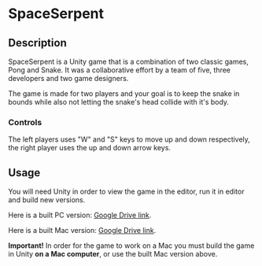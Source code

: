 # SpaceSerpent

## Description
 SpaceSerpent is a Unity game that is a combination of two classic games, Pong and Snake. It was a collaborative effort by a team of five, three developers and 
two game designers. 

The game is made for two players and your goal is to keep the snake in bounds while also not letting the snake's head collide with it's body.

### Controls
 The left players uses "W" and "S" keys to move up and down respectively, the right player uses the up and down arrow keys.

## Usage
You will need Unity in order to view the game in the editor, run it in editor and build new versions. 

Here is a built PC version: [Google Drive link](https://drive.google.com/file/d/15CHJM_r0sQmZ7nBdU_fSfACVnvrmdVnp/view?usp=sharing).

Here is a built Mac version: [Google Drive link](https://drive.google.com/file/d/1LtkC40x4frj6ATx3FTFTi24AkmeUtAle/view?usp=sharing). 

**Important!** In order for the game to work on a Mac you must build the game in Unity **on a Mac computer**, or use the built Mac version above.
